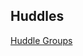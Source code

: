 ## Huddles

[Huddle Groups](https://docs.google.com/spreadsheets/d/e/2PACX-1vQeLNJWGZ9uMb9ON5DoE7J9OCHJjE0hlUVlMj8-eM-oQiY0MNR1wEZ4dShdxDbi_bbaRTC7U6twhLCe/pubhtml?gid=926286940&single=true)
